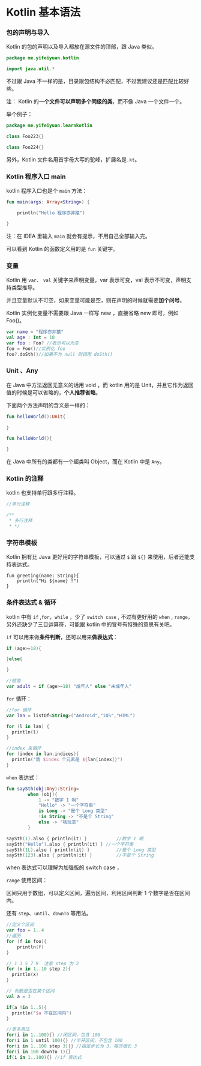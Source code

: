 # Kotlin 基本语法



###  包的声明与导入



Kotlin 的包的声明以及导入都放在源文件的顶部，跟 Java 类似。

```kotlin
package me.yifeiyuan.kotlin

import java.util.*
```



不过跟 Java 不一样的是，目录跟包结构不必匹配，不过我建议还是匹配比较好些。



注： Kotlin 的**一个文件可以声明多个同级的类**，而不像 Java 一个文件一个。



举个例子：

```kotlin
package me.yifeiyuan.learnkotlin

class Foo223{}

class Foo224{}
```



另外，Kotlin 文件名用首字母大写的驼峰，扩展名是`.kt`。





### Kotlin 程序入口 main



kotlin 程序入口也是个 `main` 方法：

```kotlin
fun main(args: Array<String>) {

    println("Hello 程序亦非猿")

}
```



注：在 IDEA 里输入 `main` 就会有提示，不用自己全部输入完。



可以看到 Kotlin 的函数定义用的是 `fun` 关键字。



### 变量



Kotlin 用 `var`、 `val` 关键字来声明变量，var 表示可变，val 表示不可变，声明支持类型推导。

并且变量默认不可空，如果变量可能是空，则在声明的时候就需要**加个问号**。

Kotlin 实例化变量不需要跟 Java 一样写 new ，直接省略 new 即可，例如 Foo()。



```kotlin
var name = "程序亦非猿"
val age : Int = 18
var foo : Foo? //表示可以为空
foo = Foo()//实例化 foo 
foo?.doSth()//如果不为 null 则调用 doSth()
```



### Unit 、Any



在 Java 中方法返回无意义的话用 void ，而 kotlin 用的是 Unit，并且它作为返回值的时候是可以省略的，**个人推荐省略**。



下面两个方法声明的含义是一样的：

```kotlin
fun helloWorld():Unit{
    
}

fun helloWorld(){

}
```



在 Java 中所有的类都有一个超类叫 Object，而在 Kotlin 中是 `Any`。



### Kotlin 的注释



kotlin 也支持单行跟多行注释。

```kotlin
//单行注释

/**
 * 多行注释
 * */
```



### 字符串模板



Kotlin 拥有比 Java 更好用的字符串模板，可以通过 `$` 跟 `${}` 来使用，后者还能支持表达式。



```kotin
fun greeting(name: String){
    println("Hi ${name} !")
}
```



### 条件表达式 & 循环



kotlin 中有 `if` ,`for`，`while` ，少了 `switch case` , 不过有更好用的 `when` , `range`，另外还缺少了三目运算符，可能跟 kotlin 中的冒号有特殊的意思有关吧。



`if` 可以用来做**条件判断**，还可以用来**做表达式**：

```kotlin
if (age>=18){

}else{

}

//赋值
var adult = if (age>=18) "成年人" else "未成年人"

```



`for` 循环：

```kotlin
//for 循环
var lan = listOf<String>("Android","iOS","HTML")

for (l in lan) {
  println(l)
}

//index 来循环
for (index in lan.indices){
  println("第 $index 个元素是 ${lan[index]}")
}
```



`when` 表达式：



```kotlin
fun saySth(obj:Any):String=
        when (obj){
            1 -> "数字 1 啊"
            "Hello" -> "一个字符串"
            is Long -> "是个 Long 类型"
            !is String -> "不是个 String"
            else -> "啥玩意"
        }

saySth(1).also { println(it) }			 //数字 1 啊
saySth("Hello").also { println(it) } //一个字符串
saySth(1L).also { println(it) }			 //是个 Long 类型
saySth(123).also { println(it) } 		 //不是个 String
```



when 表达式可以理解为加强版的 switch case ，



`range` 使用区间：

  

区间只用于数组，可以定义区间，遍历区间，利用区间判断 1 个数字是否在区间内。

还有 `step`、`until`、`downTo` 等用法。

```kotlin
//定义个区间
var foo = 1..4
//遍历
for (f in foo){
    println(f)
}

// 1 3 5 7 9  注意 step 为 2
for (x in 1..10 step 2){
  println(x)
}

// 判断是否在某个区间
val a = 3

if(a !in 1..5){
  println("$a 不在区间内")
}

//更多用法
for(i in 1..100){} //闭区间，包含 100
for(i in 1 until 100){} //半开区间，不包含 100
for(i in 1..100 step 3){} //指定步长为 3，每次增长 3
for(i in 100 downTo 1){}
if(i in 1..100){} //if 表达式
```



